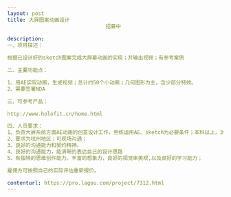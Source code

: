 ```yaml
---                
layout: post       
title: 大屏图案动画设计
                                招募中
           
description: 
一、项目描述：

根据已设计好的sketch图案完成大屏幕动画的实现；并输出视频；有参考案例

二、主要功能点：

1、用AE实现动画，生成视频；总计约50个小动画；几何图形为主，含少部分特效。
2、需要签署NDA

三、可参考产品：

http://www.holofit.cn/home.html

四、人员要求：
1、负责大屏系统方面AE动画的创意设计工作，熟练运用AE、sketch为必要条件；本科以上，3年以上AE动画工作经验，互联网行业优先；能提供独立作品。
2、要求为杭州地区；可现场沟通；
3、良好的沟通能力和契约精神。
4、良好的沟通能力，能清晰的表达自己的设计思路
5、有独特的思维创作能力，丰富的想象力，良好的视觉审美观,以及良好的学习能力；

雇佣方可按照自己的实际评估重新报价。
     
contenturl: https://pro.lagou.com/project/7312.html      
---                 
```

